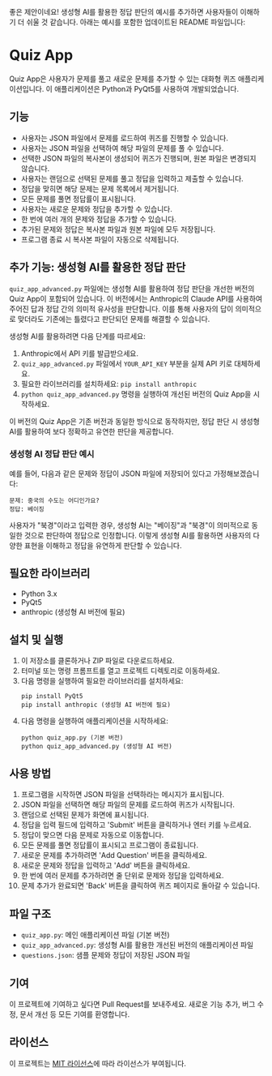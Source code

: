 좋은 제안이네요! 생성형 AI를 활용한 정답 판단의 예시를 추가하면 사용자들이 이해하기 더 쉬울 것 같습니다. 아래는 예시를 포함한 업데이트된 README 파일입니다:

# Quiz App

Quiz App은 사용자가 문제를 풀고 새로운 문제를 추가할 수 있는 대화형 퀴즈 애플리케이션입니다. 이 애플리케이션은 Python과 PyQt5를 사용하여 개발되었습니다.

## 기능

- 사용자는 JSON 파일에서 문제를 로드하여 퀴즈를 진행할 수 있습니다.
- 사용자는 JSON 파일을 선택하여 해당 파일의 문제를 풀 수 있습니다.
- 선택한 JSON 파일의 복사본이 생성되어 퀴즈가 진행되며, 원본 파일은 변경되지 않습니다.
- 사용자는 랜덤으로 선택된 문제를 풀고 정답을 입력하고 제출할 수 있습니다.
- 정답을 맞히면 해당 문제는 문제 목록에서 제거됩니다.
- 모든 문제를 풀면 정답률이 표시됩니다.
- 사용자는 새로운 문제와 정답을 추가할 수 있습니다.
- 한 번에 여러 개의 문제와 정답을 추가할 수 있습니다.
- 추가된 문제와 정답은 복사본 파일과 원본 파일에 모두 저장됩니다.
- 프로그램 종료 시 복사본 파일이 자동으로 삭제됩니다.

## 추가 기능: 생성형 AI를 활용한 정답 판단

`quiz_app_advanced.py` 파일에는 생성형 AI를 활용하여 정답 판단을 개선한 버전의 Quiz App이 포함되어 있습니다. 이 버전에서는 Anthropic의 Claude API를 사용하여 주어진 답과 정답 간의 의미적 유사성을 판단합니다. 이를 통해 사용자의 답이 의미적으로 맞더라도 기존에는 틀렸다고 판단되던 문제를 해결할 수 있습니다.

생성형 AI를 활용하려면 다음 단계를 따르세요:

1. Anthropic에서 API 키를 발급받으세요.
2. `quiz_app_advanced.py` 파일에서 `YOUR_API_KEY` 부분을 실제 API 키로 대체하세요.
3. 필요한 라이브러리를 설치하세요: `pip install anthropic`
4. `python quiz_app_advanced.py` 명령을 실행하여 개선된 버전의 Quiz App을 시작하세요.

이 버전의 Quiz App은 기존 버전과 동일한 방식으로 동작하지만, 정답 판단 시 생성형 AI를 활용하여 보다 정확하고 유연한 판단을 제공합니다.

### 생성형 AI 정답 판단 예시

예를 들어, 다음과 같은 문제와 정답이 JSON 파일에 저장되어 있다고 가정해보겠습니다:

```
문제: 중국의 수도는 어디인가요?
정답: 베이징
```

사용자가 "북경"이라고 입력한 경우, 생성형 AI는 "베이징"과 "북경"이 의미적으로 동일한 것으로 판단하여 정답으로 인정합니다. 이렇게 생성형 AI를 활용하면 사용자의 다양한 표현을 이해하고 정답을 유연하게 판단할 수 있습니다.

## 필요한 라이브러리

- Python 3.x
- PyQt5
- anthropic (생성형 AI 버전에 필요)

## 설치 및 실행

1. 이 저장소를 클론하거나 ZIP 파일로 다운로드하세요.
2. 터미널 또는 명령 프롬프트를 열고 프로젝트 디렉토리로 이동하세요.
3. 다음 명령을 실행하여 필요한 라이브러리를 설치하세요:
   ```
   pip install PyQt5
   pip install anthropic (생성형 AI 버전에 필요)
   ```
4. 다음 명령을 실행하여 애플리케이션을 시작하세요:
   ```
   python quiz_app.py (기본 버전)
   python quiz_app_advanced.py (생성형 AI 버전)
   ```

## 사용 방법

1. 프로그램을 시작하면 JSON 파일을 선택하라는 메시지가 표시됩니다.
2. JSON 파일을 선택하면 해당 파일의 문제를 로드하여 퀴즈가 시작됩니다.
3. 랜덤으로 선택된 문제가 화면에 표시됩니다.
4. 정답을 입력 필드에 입력하고 'Submit' 버튼을 클릭하거나 엔터 키를 누르세요.
5. 정답이 맞으면 다음 문제로 자동으로 이동합니다.
6. 모든 문제를 풀면 정답률이 표시되고 프로그램이 종료됩니다.
7. 새로운 문제를 추가하려면 'Add Question' 버튼을 클릭하세요.
8. 새로운 문제와 정답을 입력하고 'Add' 버튼을 클릭하세요.
9. 한 번에 여러 문제를 추가하려면 줄 단위로 문제와 정답을 입력하세요.
10. 문제 추가가 완료되면 'Back' 버튼을 클릭하여 퀴즈 페이지로 돌아갈 수 있습니다.

## 파일 구조

- `quiz_app.py`: 메인 애플리케이션 파일 (기본 버전)
- `quiz_app_advanced.py`: 생성형 AI를 활용한 개선된 버전의 애플리케이션 파일
- `questions.json`: 샘플 문제와 정답이 저장된 JSON 파일

## 기여

이 프로젝트에 기여하고 싶다면 Pull Request를 보내주세요. 새로운 기능 추가, 버그 수정, 문서 개선 등 모든 기여를 환영합니다.

## 라이선스

이 프로젝트는 [MIT 라이선스](LICENSE)에 따라 라이선스가 부여됩니다.